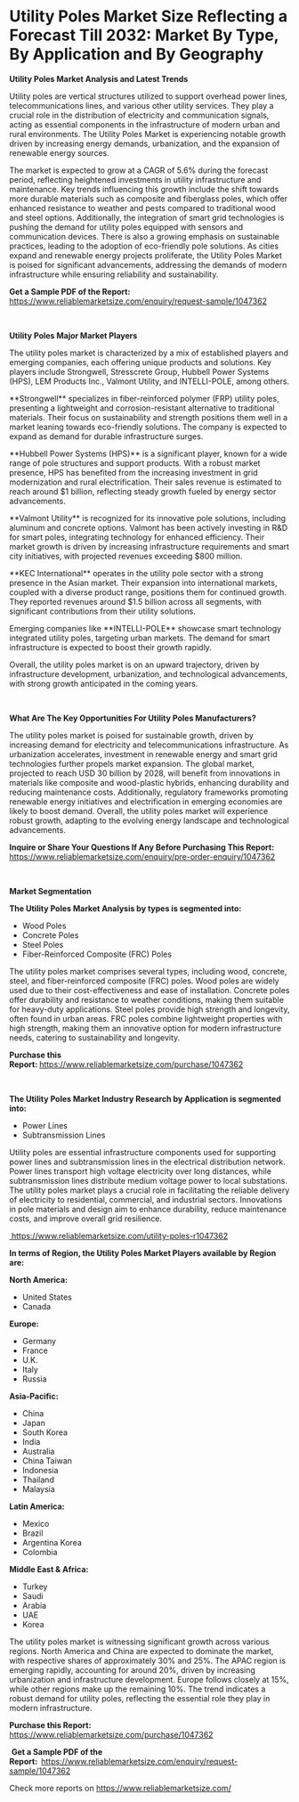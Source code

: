 <p><h1>Utility Poles Market Size Reflecting a Forecast Till 2032: Market By Type, By Application and By Geography</h1></p><p><strong>Utility Poles Market Analysis and Latest Trends</strong></p>
<p><p>Utility poles are vertical structures utilized to support overhead power lines, telecommunications lines, and various other utility services. They play a crucial role in the distribution of electricity and communication signals, acting as essential components in the infrastructure of modern urban and rural environments. The Utility Poles Market is experiencing notable growth driven by increasing energy demands, urbanization, and the expansion of renewable energy sources.</p><p>The market is expected to grow at a CAGR of 5.6% during the forecast period, reflecting heightened investments in utility infrastructure and maintenance. Key trends influencing this growth include the shift towards more durable materials such as composite and fiberglass poles, which offer enhanced resistance to weather and pests compared to traditional wood and steel options. Additionally, the integration of smart grid technologies is pushing the demand for utility poles equipped with sensors and communication devices. There is also a growing emphasis on sustainable practices, leading to the adoption of eco-friendly pole solutions. As cities expand and renewable energy projects proliferate, the Utility Poles Market is poised for significant advancements, addressing the demands of modern infrastructure while ensuring reliability and sustainability.</p></p>
<p><strong>Get a Sample PDF of the Report:&nbsp;</strong> <a href="https://www.reliablemarketsize.com/enquiry/request-sample/1047362?utm_campaign=3555&utm_medium=2&utm_source=Github&utm_content=ia&utm_term=22032025&utm_id=utility-poles">https://www.reliablemarketsize.com/enquiry/request-sample/1047362</a></p>
<p>&nbsp;</p>
<p><strong>Utility Poles Major Market Players</strong></p>
<p><p>The utility poles market is characterized by a mix of established players and emerging companies, each offering unique products and solutions. Key players include Strongwell, Stresscrete Group, Hubbell Power Systems (HPS), LEM Products Inc., Valmont Utility, and INTELLI-POLE, among others.</p><p>**Strongwell** specializes in fiber-reinforced polymer (FRP) utility poles, presenting a lightweight and corrosion-resistant alternative to traditional materials. Their focus on sustainability and strength positions them well in a market leaning towards eco-friendly solutions. The company is expected to expand as demand for durable infrastructure surges.</p><p>**Hubbell Power Systems (HPS)** is a significant player, known for a wide range of pole structures and support products. With a robust market presence, HPS has benefited from the increasing investment in grid modernization and rural electrification. Their sales revenue is estimated to reach around $1 billion, reflecting steady growth fueled by energy sector advancements.</p><p>**Valmont Utility** is recognized for its innovative pole solutions, including aluminum and concrete options. Valmont has been actively investing in R&D for smart poles, integrating technology for enhanced efficiency. Their market growth is driven by increasing infrastructure requirements and smart city initiatives, with projected revenues exceeding $800 million.</p><p>**KEC International** operates in the utility pole sector with a strong presence in the Asian market. Their expansion into international markets, coupled with a diverse product range, positions them for continued growth. They reported revenues around $1.5 billion across all segments, with significant contributions from their utility solutions.</p><p>Emerging companies like **INTELLI-POLE** showcase smart technology integrated utility poles, targeting urban markets. The demand for smart infrastructure is expected to boost their growth rapidly.</p><p>Overall, the utility poles market is on an upward trajectory, driven by infrastructure development, urbanization, and technological advancements, with strong growth anticipated in the coming years.</p></p>
<p>&nbsp;</p>
<p><strong>What Are The Key Opportunities For Utility Poles Manufacturers?</strong></p>
<p><p>The utility poles market is poised for sustainable growth, driven by increasing demand for electricity and telecommunications infrastructure. As urbanization accelerates, investment in renewable energy and smart grid technologies further propels market expansion. The global market, projected to reach USD 30 billion by 2028, will benefit from innovations in materials like composite and wood-plastic hybrids, enhancing durability and reducing maintenance costs. Additionally, regulatory frameworks promoting renewable energy initiatives and electrification in emerging economies are likely to boost demand. Overall, the utility poles market will experience robust growth, adapting to the evolving energy landscape and technological advancements.</p></p>
<p><strong>Inquire or Share Your Questions If Any Before Purchasing This Report:</strong> <a href="https://www.reliablemarketsize.com/enquiry/pre-order-enquiry/1047362?utm_campaign=3555&utm_medium=2&utm_source=Github&utm_content=ia&utm_term=22032025&utm_id=utility-poles">https://www.reliablemarketsize.com/enquiry/pre-order-enquiry/1047362</a></p>
<p>&nbsp;</p>
<p><strong>Market Segmentation</strong></p>
<p><strong>The Utility Poles Market Analysis by types is segmented into:</strong></p>
<p><ul><li>Wood Poles</li><li>Concrete Poles</li><li>Steel Poles</li><li>Fiber-Reinforced Composite (FRC) Poles</li></ul></p>
<p><p>The utility poles market comprises several types, including wood, concrete, steel, and fiber-reinforced composite (FRC) poles. Wood poles are widely used due to their cost-effectiveness and ease of installation. Concrete poles offer durability and resistance to weather conditions, making them suitable for heavy-duty applications. Steel poles provide high strength and longevity, often found in urban areas. FRC poles combine lightweight properties with high strength, making them an innovative option for modern infrastructure needs, catering to sustainability and longevity.</p></p>
<p><strong>Purchase this Report:&nbsp;</strong><a href="https://www.reliablemarketsize.com/purchase/1047362?utm_campaign=3555&utm_medium=2&utm_source=Github&utm_content=ia&utm_term=22032025&utm_id=utility-poles">https://www.reliablemarketsize.com/purchase/1047362</a></p>
<p>&nbsp;</p>
<p><strong>The Utility Poles Market Industry Research by Application is segmented into:</strong></p>
<p><ul><li>Power Lines</li><li>Subtransmission Lines</li></ul></p>
<p><p>Utility poles are essential infrastructure components used for supporting power lines and subtransmission lines in the electrical distribution network. Power lines transport high voltage electricity over long distances, while subtransmission lines distribute medium voltage power to local substations. The utility poles market plays a crucial role in facilitating the reliable delivery of electricity to residential, commercial, and industrial sectors. Innovations in pole materials and design aim to enhance durability, reduce maintenance costs, and improve overall grid resilience.</p></p>
<p><a href="https://www.reliablemarketsize.com/utility-poles-r1047362?utm_campaign=3555&utm_medium=2&utm_source=Github&utm_content=ia&utm_term=22032025&utm_id=utility-poles">&nbsp;https://www.reliablemarketsize.com/utility-poles-r1047362</a></p>
<p><strong>In terms of Region, the Utility Poles Market Players available by Region are:</strong></p>
<p>
    <p> <strong> North America: </strong>
        <ul>
            <li>United States</li>
            <li>Canada</li>
        </ul>
        </p> 
    <p> <strong> Europe: </strong>
        <ul>
            <li>Germany</li>
            <li>France</li>
            <li>U.K.</li>
            <li>Italy</li>
            <li>Russia</li>
        </ul>
        </p> 
    <p> <strong> Asia-Pacific: </strong>
        <ul>
            <li>China</li>
            <li>Japan</li>
            <li>South Korea</li>
            <li>India</li>
            <li>Australia</li>
            <li>China Taiwan</li>
            <li>Indonesia</li>
            <li>Thailand</li>
            <li>Malaysia</li>
        </ul>
        </p> 
    <p> <strong> Latin America: </strong>
        <ul>
            <li>Mexico</li>
            <li>Brazil</li>
            <li>Argentina Korea</li>
            <li>Colombia</li>
        </ul>
        </p> 
    <p> <strong> Middle East & Africa: </strong>
        <ul>
            <li>Turkey</li>
            <li>Saudi</li>
            <li>Arabia</li>
            <li>UAE</li>
            <li>Korea</li>
        </ul>
    </p>
    </p>
<p><p>The utility poles market is witnessing significant growth across various regions. North America and China are expected to dominate the market, with respective shares of approximately 30% and 25%. The APAC region is emerging rapidly, accounting for around 20%, driven by increasing urbanization and infrastructure development. Europe follows closely at 15%, while other regions make up the remaining 10%. The trend indicates a robust demand for utility poles, reflecting the essential role they play in modern infrastructure.</p></p>
<p><strong>Purchase this Report: </strong><a href="https://www.reliablemarketsize.com/purchase/1047362?utm_campaign=3555&utm_medium=2&utm_source=Github&utm_content=ia&utm_term=22032025&utm_id=utility-poles">https://www.reliablemarketsize.com/purchase/1047362</a></p>
<p>&nbsp;<strong>Get a Sample PDF of the Report:&nbsp;&nbsp;</strong><a href="https://www.reliablemarketsize.com/enquiry/request-sample/1047362?utm_campaign=3555&utm_medium=2&utm_source=Github&utm_content=ia&utm_term=22032025&utm_id=utility-poles">https://www.reliablemarketsize.com/enquiry/request-sample/1047362</a></p>
<p><strong></strong></p>
<p>Check more reports on <a href="https://www.reliablemarketsize.com/?utm_campaign=3555&utm_medium=2&utm_source=Github&utm_content=ia&utm_term=22032025&utm_id=utility-poles">https://www.reliablemarketsize.com/</a></p>